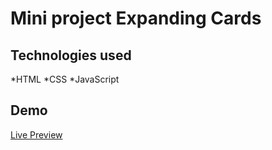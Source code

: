 # Mini project Expanding Cards

## Technologies used
*HTML
*CSS
\*JavaScript

## Demo
[Live Preview](https://compassionate-mestorf-047819.netlify.app)
